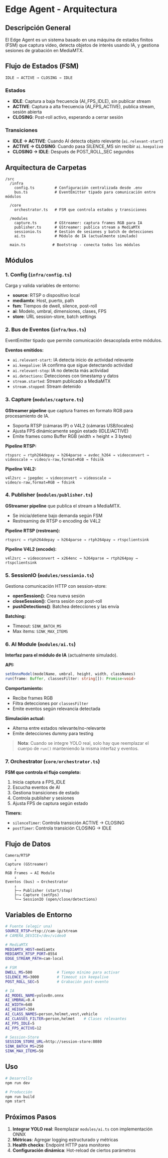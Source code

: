 # Edge Agent - Arquitectura

## Descripción General

El Edge Agent es un sistema basado en una máquina de estados finitos (FSM) que captura video, detecta objetos de interés usando IA, y gestiona sesiones de grabación en MediaMTX.

## Flujo de Estados (FSM)

```
IDLE → ACTIVE → CLOSING → IDLE
```

### Estados

- **IDLE**: Captura a baja frecuencia (AI_FPS_IDLE), sin publicar stream
- **ACTIVE**: Captura a alta frecuencia (AI_FPS_ACTIVE), publica stream, sesión abierta
- **CLOSING**: Post-roll activo, esperando a cerrar sesión

### Transiciones

- **IDLE → ACTIVE**: Cuando AI detecta objeto relevante (`ai.relevant-start`)
- **ACTIVE → CLOSING**: Cuando pasa SILENCE_MS sin recibir `ai.keepalive`
- **CLOSING → IDLE**: Después de POST_ROLL_SEC segundos

## Arquitectura de Carpetas

```
/src
  /infra
    config.ts         # Configuración centralizada desde .env
    bus.ts            # EventEmitter tipado para comunicación entre módulos
  
  /core
    orchestrator.ts   # FSM que controla estados y transiciones
  
  /modules
    capture.ts        # GStreamer: captura frames RGB para IA
    publisher.ts      # GStreamer: publica stream a MediaMTX
    sessionio.ts      # Gestión de sesiones y batch de detecciones
    ai.ts             # Módulo de IA (actualmente simulado)
  
  main.ts            # Bootstrap - conecta todos los módulos
```

## Módulos

### 1. Config (`infra/config.ts`)

Carga y valida variables de entorno:
- **source**: RTSP o dispositivo local
- **mediamtx**: Host, puerto, path
- **fsm**: Tiempos de dwell, silence, post-roll
- **ai**: Modelo, umbral, dimensiones, clases, FPS
- **store**: URL session-store, batch settings

### 2. Bus de Eventos (`infra/bus.ts`)

EventEmitter tipado que permite comunicación desacoplada entre módulos.

**Eventos emitidos:**
- `ai.relevant-start`: IA detecta inicio de actividad relevante
- `ai.keepalive`: IA confirma que sigue detectando actividad
- `ai.relevant-stop`: IA no detecta más actividad
- `ai.detections`: Detecciones con timestamp y datos
- `stream.started`: Stream publicado a MediaMTX
- `stream.stopped`: Stream detenido

### 3. Capture (`modules/capture.ts`)

**GStreamer pipeline** que captura frames en formato RGB para procesamiento de IA.

- Soporta RTSP (cámaras IP) o V4L2 (cámaras USB/locales)
- Ajusta FPS dinámicamente según estado (IDLE/ACTIVE)
- Emite frames como Buffer RGB (width × height × 3 bytes)

**Pipeline RTSP:**
```
rtspsrc → rtph264depay → h264parse → avdec_h264 → videoconvert → 
videoscale → video/x-raw,format=RGB → fdsink
```

**Pipeline V4L2:**
```
v4l2src → jpegdec → videoconvert → videoscale → 
video/x-raw,format=RGB → fdsink
```

### 4. Publisher (`modules/publisher.ts`)

**GStreamer pipeline** que publica el stream a MediaMTX.

- Se inicia/detiene bajo demanda según FSM
- Restreaming de RTSP o encoding de V4L2

**Pipeline RTSP (restream):**
```
rtspsrc → rtph264depay → h264parse → rtph264pay → rtspclientsink
```

**Pipeline V4L2 (encode):**
```
v4l2src → videoconvert → x264enc → h264parse → rtph264pay → rtspclientsink
```

### 5. SessionIO (`modules/sessionio.ts`)

Gestiona comunicación HTTP con session-store:

- **openSession()**: Crea nueva sesión
- **closeSession()**: Cierra sesión con post-roll
- **pushDetections()**: Batchea detecciones y las envía

**Batching:**
- Timeout: `SINK_BATCH_MS`
- Max items: `SINK_MAX_ITEMS`

### 6. AI Module (`modules/ai.ts`)

**Interfaz para el módulo de IA** (actualmente simulado).

**API:**
```typescript
setOnnxModel(modelName, umbral, height, width, classNames)
run(frame: Buffer, classesFilter: string[]): Promise<void>
```

**Comportamiento:**
- Recibe frames RGB
- Filtra detecciones por `classesFilter`
- Emite eventos según relevancia detectada

**Simulación actual:**
- Alterna entre estados relevante/no-relevante
- Emite detecciones dummy para testing

> **Nota**: Cuando se integre YOLO real, solo hay que reemplazar el cuerpo de `run()` manteniendo la misma interfaz y eventos.

### 7. Orchestrator (`core/orchestrator.ts`)

**FSM que controla el flujo completo:**

1. Inicia captura a FPS_IDLE
2. Escucha eventos de AI
3. Gestiona transiciones de estado
4. Controla publisher y sesiones
5. Ajusta FPS de captura según estado

**Timers:**
- `silenceTimer`: Controla transición ACTIVE → CLOSING
- `postTimer`: Controla transición CLOSING → IDLE

## Flujo de Datos

```
Camera/RTSP
    ↓
Capture (GStreamer)
    ↓
RGB Frames → AI Module
    ↓
Eventos (bus) → Orchestrator
    ↓
    ├─→ Publisher (start/stop)
    ├─→ Capture (setFps)
    └─→ SessionIO (open/close/detections)
```

## Variables de Entorno

```bash
# Fuente (elegir una)
SOURCE_RTSP=rtsp://cam-ip/stream
# CAMERA_DEVICE=/dev/video0

# MediaMTX
MEDIAMTX_HOST=mediamtx
MEDIAMTX_RTSP_PORT=8554
EDGE_STREAM_PATH=cam-local

# FSM
DWELL_MS=500           # Tiempo mínimo para activar
SILENCE_MS=3000        # Timeout sin keepalive
POST_ROLL_SEC=5        # Grabación post-evento

# IA
AI_MODEL_NAME=yolov8n.onnx
AI_UMBRAL=0.4
AI_WIDTH=640
AI_HEIGHT=384
AI_CLASS_NAMES=person,helmet,vest,vehicle
AI_CLASSES_FILTER=person,helmet    # Clases relevantes
AI_FPS_IDLE=5
AI_FPS_ACTIVE=12

# Session-Store
SESSION_STORE_URL=http://session-store:8080
SINK_BATCH_MS=250
SINK_MAX_ITEMS=50
```

## Uso

```bash
# Desarrollo
npm run dev

# Producción
npm run build
npm start
```

## Próximos Pasos

1. **Integrar YOLO real**: Reemplazar `modules/ai.ts` con implementación ONNX
2. **Métricas**: Agregar logging estructurado y métricas
3. **Health checks**: Endpoint HTTP para monitoreo
4. **Configuración dinámica**: Hot-reload de ciertos parámetros
